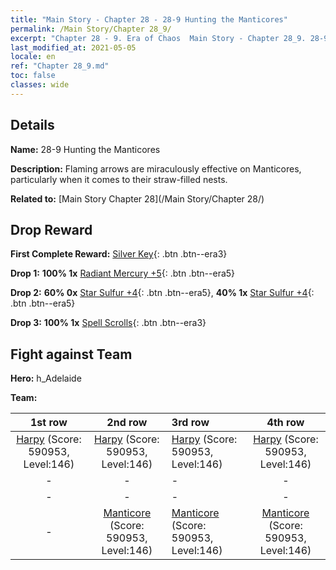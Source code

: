 ```yaml
---
title: "Main Story - Chapter 28 - 28-9 Hunting the Manticores"
permalink: /Main Story/Chapter 28_9/
excerpt: "Chapter 28 - 9. Era of Chaos  Main Story - Chapter 28_9. 28-9 Hunting the Manticores"
last_modified_at: 2021-05-05
locale: en
ref: "Chapter 28_9.md"
toc: false
classes: wide
---
```


## Details

 **Name:** 28-9 Hunting the Manticores

 **Description:** Flaming arrows are miraculously effective on Manticores, particularly when it comes to their straw-filled nests.

 **Related to:** [Main Story Chapter 28](/Main Story/Chapter 28/)

## Drop Reward

 **First Complete Reward:** [Silver Key](/Items/con_693/){: .btn .btn--era3}

 **Drop 1:** **100% 1x** [Radiant Mercury +5](/Items/mat_98/){: .btn .btn--era5}

 **Drop 2:** **60% 0x** [Star Sulfur +4](/Items/mat_92/){: .btn .btn--era5}, **40% 1x** [Star Sulfur +4](/Items/mat_92/){: .btn .btn--era5}

 **Drop 3:** **100% 1x** [Spell Scrolls](/Items/con_694/){: .btn .btn--era3}


## Fight against Team
 **Hero:** h_Adelaide

 **Team:**


  | 1st row | 2nd row | 3rd row | 4th row |
  |:----:|:----:|:----|:----:|
  | [Harpy](/units/Harpy/) (Score: 590953, Level:146)  | [Harpy](/units/Harpy/) (Score: 590953, Level:146)  | [Harpy](/units/Harpy/) (Score: 590953, Level:146)  | [Harpy](/units/Harpy/) (Score: 590953, Level:146)  |
  | - | - | - | - |
  | - | - | - | - |
  | - | [Manticore](/units/Manticore/) (Score: 590953, Level:146)  | [Manticore](/units/Manticore/) (Score: 590953, Level:146)  | [Manticore](/units/Manticore/) (Score: 590953, Level:146)  |


